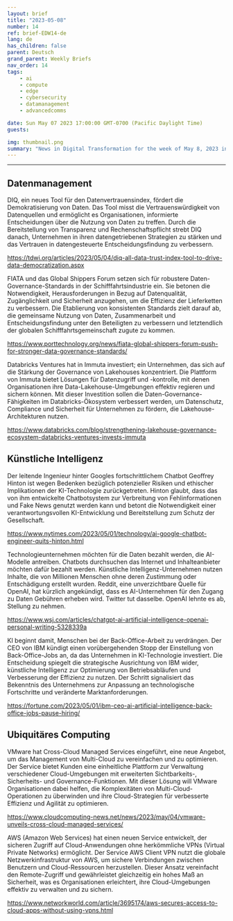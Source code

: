 ```yaml
---
layout: brief
title: "2023-05-08"
number: 14
ref: brief-EDW14-de
lang: de
has_children: false
parent: Deutsch
grand_parent: Weekly Briefs
nav_order: 14
tags:
    - ai
    - compute
    - edge
    - cybersecurity
    - datamanagement
    - advancedcomms

date: Sun May 07 2023 17:00:00 GMT-0700 (Pacific Daylight Time)
guests:

img: thumbnail.png
summary: "News in Digital Transformation for the week of May 8, 2023 including "
---
```




---

## Datenmanagement

DIQ, ein neues Tool für den Datenvertrauensindex, fördert die Demokratisierung von Daten. Das Tool misst die Vertrauenswürdigkeit von Datenquellen und ermöglicht es Organisationen, informierte Entscheidungen über die Nutzung von Daten zu treffen. Durch die Bereitstellung von Transparenz und Rechenschaftspflicht strebt DIQ danach, Unternehmen in ihren datengetriebenen Strategien zu stärken und das Vertrauen in datengesteuerte Entscheidungsfindung zu verbessern.

[https://tdwi.org/articles/2023/05/04/diq-all-data-trust-index-tool-to-drive-data-democratization.aspx
](https://tdwi.org/articles/2023/05/04/diq-all-data-trust-index-tool-to-drive-data-democratization.aspx
)

FIATA und das Global Shippers Forum setzen sich für robustere Daten-Governance-Standards in der Schifffahrtsindustrie ein. Sie betonen die Notwendigkeit, Herausforderungen in Bezug auf Datenqualität, Zugänglichkeit und Sicherheit anzugehen, um die Effizienz der Lieferketten zu verbessern. Die Etablierung von konsistenten Standards zielt darauf ab, die gemeinsame Nutzung von Daten, Zusammenarbeit und Entscheidungsfindung unter den Beteiligten zu verbessern und letztendlich der globalen Schifffahrtsgemeinschaft zugute zu kommen.

[https://www.porttechnology.org/news/fiata-global-shippers-forum-push-for-stronger-data-governance-standards/
](https://www.porttechnology.org/news/fiata-global-shippers-forum-push-for-stronger-data-governance-standards/
)

Databricks Ventures hat in Immuta investiert; ein Unternehmen, das sich auf die Stärkung der Governance von Lakehouses konzentriert. Die Plattform von Immuta bietet Lösungen für Datenzugriff und -kontrolle, mit denen Organisationen ihre Data-Lakehouse-Umgebungen effektiv regieren und sichern können. Mit dieser Investition sollen die Daten-Governance-Fähigkeiten im Databricks-Ökosystem verbessert werden, um Datenschutz, Compliance und Sicherheit für Unternehmen zu fördern, die Lakehouse-Architekturen nutzen.

[https://www.databricks.com/blog/strengthening-lakehouse-governance-ecosystem-databricks-ventures-invests-immuta
](https://www.databricks.com/blog/strengthening-lakehouse-governance-ecosystem-databricks-ventures-invests-immuta
)

## Künstliche Intelligenz

Der leitende Ingenieur hinter Googles fortschrittlichem Chatbot Geoffrey Hinton ist wegen Bedenken bezüglich potenzieller Risiken und ethischer Implikationen der KI-Technologie zurückgetreten. Hinton glaubt, dass das von ihm entwickelte Chatbotsystem zur Verbreitung von Fehlinformationen und Fake News genutzt werden kann und betont die Notwendigkeit einer verantwortungsvollen KI-Entwicklung und Bereitstellung zum Schutz der Gesellschaft.

[https://www.nytimes.com/2023/05/01/technology/ai-google-chatbot-engineer-quits-hinton.html
](https://www.nytimes.com/2023/05/01/technology/ai-google-chatbot-engineer-quits-hinton.html
)

Technologieunternehmen möchten für die Daten bezahlt werden, die AI-Modelle antreiben. Chatbots durchsuchen das Internet und Inhalteanbieter möchten dafür bezahlt werden. Künstliche Intelligenz-Unternehmen nutzen Inhalte, die von Millionen Menschen ohne deren Zustimmung oder Entschädigung erstellt wurden. Reddit, eine unverzichtbare Quelle für OpenAI, hat kürzlich angekündigt, dass es AI-Unternehmen für den Zugang zu Daten Gebühren erheben wird. Twitter tut dasselbe. OpenAI lehnte es ab, Stellung zu nehmen.

[https://www.wsj.com/articles/chatgpt-ai-artificial-intelligence-openai-personal-writing-5328339a
](https://www.wsj.com/articles/chatgpt-ai-artificial-intelligence-openai-personal-writing-5328339a
)

KI beginnt damit, Menschen bei der Back-Office-Arbeit zu verdrängen. Der CEO von IBM kündigt einen vorübergehenden Stopp der Einstellung von Back-Office-Jobs an, da das Unternehmen in KI-Technologie investiert. Die Entscheidung spiegelt die strategische Ausrichtung von IBM wider, künstliche Intelligenz zur Optimierung von Betriebsabläufen und Verbesserung der Effizienz zu nutzen. Der Schritt signalisiert das Bekenntnis des Unternehmens zur Anpassung an technologische Fortschritte und veränderte Marktanforderungen.

[https://fortune.com/2023/05/01/ibm-ceo-ai-artificial-intelligence-back-office-jobs-pause-hiring/
](https://fortune.com/2023/05/01/ibm-ceo-ai-artificial-intelligence-back-office-jobs-pause-hiring/
)

## Ubiquitäres Computing

VMware hat Cross-Cloud Managed Services eingeführt, eine neue Angebot, um das Management von Multi-Cloud zu vereinfachen und zu optimieren. Der Service bietet Kunden eine einheitliche Plattform zur Verwaltung verschiedener Cloud-Umgebungen mit erweiterten Sichtbarkeits-, Sicherheits- und Governance-Funktionen. Mit dieser Lösung will VMware Organisationen dabei helfen, die Komplexitäten von Multi-Cloud-Operationen zu überwinden und ihre Cloud-Strategien für verbesserte Effizienz und Agilität zu optimieren.

[https://www.cloudcomputing-news.net/news/2023/may/04/vmware-unveils-cross-cloud-managed-services/
](https://www.cloudcomputing-news.net/news/2023/may/04/vmware-unveils-cross-cloud-managed-services/
)

AWS (Amazon Web Services) hat einen neuen Service entwickelt, der sicheren Zugriff auf Cloud-Anwendungen ohne herkömmliche VPNs (Virtual Private Networks) ermöglicht. Der Service AWS Client VPN nutzt die globale Netzwerkinfrastruktur von AWS, um sichere Verbindungen zwischen Benutzern und Cloud-Ressourcen herzustellen. Dieser Ansatz vereinfacht den Remote-Zugriff und gewährleistet gleichzeitig ein hohes Maß an Sicherheit, was es Organisationen erleichtert, ihre Cloud-Umgebungen effektiv zu verwalten und zu sichern.

[https://www.networkworld.com/article/3695174/aws-secures-access-to-cloud-apps-without-using-vpns.html
](https://www.networkworld.com/article/3695174/aws-secures-access-to-cloud-apps-without-using-vpns.html
)

